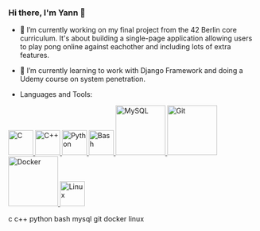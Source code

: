 ### Hi there, I'm Yann 👋

- 🔭 I’m currently working on my final project from the 42 Berlin core curriculum. It's about building a single-page application allowing users to play pong online against eachother and including lots of extra features.

- 🌱 I’m currently learning to work with Django Framework and doing a Udemy course on system penetration.

- Languages and Tools:
<a href="https://en.wikipedia.org/wiki/C_(programming_language)" target="_blank">
    <img src="https://upload.wikimedia.org/wikipedia/commons/1/19/C_Logo.png" alt="C" style="width: 50px;"/>
</a>
<a href="https://cplusplus.com/" target="_blank">
    <img src="https://upload.wikimedia.org/wikipedia/commons/1/18/ISO_C++_Logo.svg" alt="C++" style="width: 50px;"/>
</a>
<a href="https://www.python.org" target="_blank">
    <img src="https://upload.wikimedia.org/wikipedia/commons/c/c3/Python-logo-notext.svg" alt="Python" style="width: 50px;"/>
</a>
<a href="https://www.gnu.org/software/bash/" target="_blank">
    <img src="https://upload.wikimedia.org/wikipedia/commons/4/4b/Bash_Logo_Colored.svg" alt="Bash" style="width: 50px;"/>
</a>
<a href="https://www.mysql.com/" target="_blank">
    <img src="https://upload.wikimedia.org/wikipedia/commons/0/0a/MySQL_textlogo.svg" alt="MySQL" style="width: 100px;"/>
</a>
<a href="https://git-scm.com/" target="_blank">
    <img src="https://upload.wikimedia.org/wikipedia/commons/e/e0/Git-logo.svg" alt="Git" style="width: 100px;"/>
</a>
<a href="https://www.docker.com/" target="_blank">
    <img src="https://upload.wikimedia.org/wikipedia/commons/4/4e/Docker_%28container_engine%29_logo.svg" alt="Docker" style="width: 100px;"/>
</a>
<a href="https://www.kernel.org/" target="_blank">
    <img src="https://upload.wikimedia.org/wikipedia/commons/3/35/Tux.svg" alt="Linux" style="width: 50px;"/>
</a>

c c++ python bash mysql git docker linux
